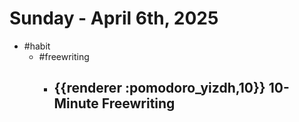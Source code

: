 # Sunday - April 6th, 2025
- #habit
	- #freewriting
		- ## {{renderer :pomodoro_yizdh,10}} 10-Minute Freewriting